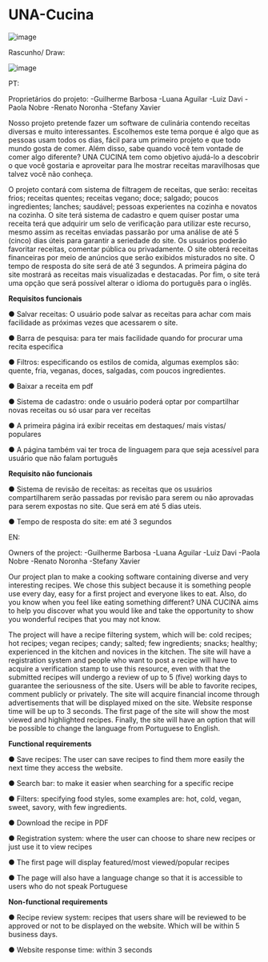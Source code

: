 # UNA-Cucina


![image](https://github.com/renatonoronha/UNA-Cucina/assets/132279548/433dacba-0ca8-49a7-9c87-6b84b468eb14)


Rascunho/ Draw:

![image](https://github.com/renatonoronha/UNA-Cucina/assets/132279548/95c6b9d4-0925-4011-b9f9-ba3426bb3957)


PT: 

Proprietários do projeto:
-Guilherme Barbosa
-Luana Aguilar
-Luiz Davi
-Paola Nobre
-Renato Noronha
-Stefany Xavier

Nosso projeto pretende fazer um software de culinária contendo receitas diversas e muito interessantes. Escolhemos este tema porque é algo que as pessoas usam todos os dias, fácil para um primeiro projeto e que todo mundo gosta de comer. Além disso, sabe quando você tem vontade de comer algo diferente? UNA CUCINA tem como objetivo ajudá-lo a descobrir o que você gostaria e aproveitar para lhe mostrar receitas maravilhosas que talvez você não conheça.

O projeto contará com sistema de filtragem de receitas, que serão: receitas frios; receitas quentes; receitas vegano; doce; salgado; poucos ingredientes; lanches; saudável; pessoas experientes na cozinha e novatos na cozinha. O site terá sistema de cadastro e quem quiser postar uma receita terá que adquirir um selo de verificação para utilizar este recurso, mesmo assim as receitas enviadas passarão por uma análise de até 5 (cinco) dias úteis para garantir a seriedade do site. Os usuários poderão favoritar receitas, comentar pública ou privadamente. O site obterá receitas financeiras por meio de anúncios que serão exibidos misturados no site. O tempo de resposta do site será de até 3 segundos. A primeira página do site mostrará as receitas mais visualizadas e destacadas. Por fim, o site terá uma opção que será possível alterar o idioma do português para o inglês.

**Requisitos funcionais**

● Salvar receitas: O usuário pode salvar as receitas para achar com mais facilidade as próximas vezes que acessarem o site. 

● Barra de pesquisa: para ter mais facilidade quando for procurar uma recita especifica 

● Filtros: especificando os estilos de comida, algumas exemplos são: quente, fria, veganas, doces, salgadas, com poucos ingredientes. 

● Baixar a receita em pdf  

● Sistema de cadastro: onde o usuário poderá optar por compartilhar novas receitas ou só usar para ver receitas 

● A primeira página irá exibir receitas em destaques/ mais vistas/ populares  

● A página também vai ter troca de linguagem para que seja acessível para usuário que não falam português

**Requisito não funcionais**

● Sistema de revisão de receitas: as receitas que os usuários compartilharem serão passadas por revisão para serem ou não aprovadas para serem expostas no site. Que será em até 5 dias uteis. 

● Tempo de resposta do site: em até 3 segundos  





EN: 

Owners of the project:
-Guilherme Barbosa
-Luana Aguilar
-Luiz Davi
-Paola Nobre
-Renato Noronha
-Stefany Xavier

Our project plan to make a cooking software containing diverse and very interesting recipes. We chose this subject because it is something people use every day, easy for a first project and everyone likes to eat. Also, do you know when you feel like eating something different? UNA CUCINA aims to help you discover what you would like and take the opportunity to show you wonderful recipes that you may not know.

The project will have a recipe filtering system, which will be: cold recipes; hot recipes; vegan recipes; candy; salted; few ingredients; snacks; healthy; experienced in the kitchen and novices in the kitchen.
The site will have a registration system and people who want to post a recipe will have to acquire a verification stamp to use this resource, even with that the submitted recipes will undergo a review of up to 5 (five) working days to guarantee the seriousness of the site. Users will be able to favorite recipes, comment publicly or privately. The site will acquire financial income through advertisements that will be displayed mixed on the site. Website response time will be up to 3 seconds. The first page of the site will show the most viewed and highlighted recipes. Finally, the site will have an option that will be possible to change the language from Portuguese to English.

**Functional requirements**

● Save recipes: The user can save recipes to find them more easily the next time they access the website.

● Search bar: to make it easier when searching for a specific recipe

● Filters: specifying food styles, some examples are: hot, cold, vegan, sweet, savory, with few ingredients.

● Download the recipe in PDF

● Registration system: where the user can choose to share new recipes or just use it to view recipes

● The first page will display featured/most viewed/popular recipes

● The page will also have a language change so that it is accessible to users who do not speak Portuguese

**Non-functional requirements**

● Recipe review system: recipes that users share will be reviewed to be approved or not to be displayed on the website. Which will be within 5 business days.

● Website response time: within 3 seconds


